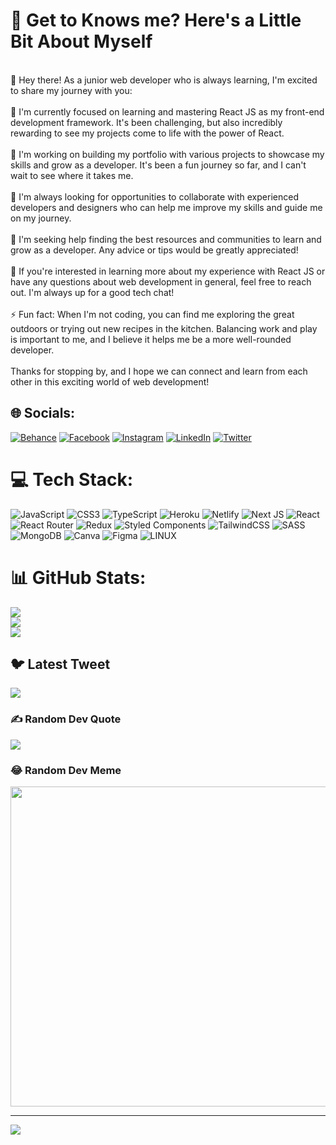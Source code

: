 # 💫 Get to Knows me? Here's a Little Bit About Myself
<br>
👋 Hey there! As a junior web developer who is always learning, I'm excited to share my journey with you:<br><br>🌱 I'm currently focused on learning and mastering React JS as my front-end development framework. It's been challenging, but also incredibly rewarding to see my projects come to life with the power of React.<br><br>🔭 I'm working on building my portfolio with various projects to showcase my skills and grow as a developer. It's been a fun journey so far, and I can't wait to see where it takes me.<br><br>👯 I'm always looking for opportunities to collaborate with experienced developers and designers who can help me improve my skills and guide me on my journey.<br><br>🤝 I'm seeking help finding the best resources and communities to learn and grow as a developer. Any advice or tips would be greatly appreciated!<br><br>💬 If you're interested in learning more about my experience with React JS or have any questions about web development in general, feel free to reach out. I'm always up for a good tech chat!<br><br>⚡ Fun fact: When I'm not coding, you can find me exploring the great outdoors or trying out new recipes in the kitchen. Balancing work and play is important to me, and I believe it helps me be a more well-rounded developer.<br><br>Thanks for stopping by, and I hope we can connect and learn from each other in this exciting world of web development!<br>


## 🌐 Socials:
[![Behance](https://img.shields.io/badge/Behance-1769ff?logo=behance&logoColor=white)](https://behance.net/senbagiimracca) [![Facebook](https://img.shields.io/badge/Facebook-%231877F2.svg?logo=Facebook&logoColor=white)](https://facebook.com/imranhrafi1) [![Instagram](https://img.shields.io/badge/Instagram-%23E4405F.svg?logo=Instagram&logoColor=white)](https://instagram.com/imranhrafi) [![LinkedIn](https://img.shields.io/badge/LinkedIn-%230077B5.svg?logo=linkedin&logoColor=white)](https://linkedin.com/in/imranhrafi) [![Twitter](https://img.shields.io/badge/Twitter-%231DA1F2.svg?logo=Twitter&logoColor=white)](https://twitter.com/imranhrafi) 

# 💻 Tech Stack:
![JavaScript](https://img.shields.io/badge/javascript-%23323330.svg?style=flat&logo=javascript&logoColor=%23F7DF1E) ![CSS3](https://img.shields.io/badge/css3-%231572B6.svg?style=flat&logo=css3&logoColor=white) ![TypeScript](https://img.shields.io/badge/typescript-%23007ACC.svg?style=flat&logo=typescript&logoColor=white) ![Heroku](https://img.shields.io/badge/heroku-%23430098.svg?style=flat&logo=heroku&logoColor=white) ![Netlify](https://img.shields.io/badge/netlify-%23000000.svg?style=flat&logo=netlify&logoColor=#00C7B7) ![Next JS](https://img.shields.io/badge/Next-black?style=flat&logo=next.js&logoColor=white) ![React](https://img.shields.io/badge/react-%2320232a.svg?style=flat&logo=react&logoColor=%2361DAFB) ![React Router](https://img.shields.io/badge/React_Router-CA4245?style=flat&logo=react-router&logoColor=white) ![Redux](https://img.shields.io/badge/redux-%23593d88.svg?style=flat&logo=redux&logoColor=white) ![Styled Components](https://img.shields.io/badge/styled--components-DB7093?style=flat&logo=styled-components&logoColor=white) ![TailwindCSS](https://img.shields.io/badge/tailwindcss-%2338B2AC.svg?style=flat&logo=tailwind-css&logoColor=white) ![SASS](https://img.shields.io/badge/SASS-hotpink.svg?style=flat&logo=SASS&logoColor=white) ![MongoDB](https://img.shields.io/badge/MongoDB-%234ea94b.svg?style=flat&logo=mongodb&logoColor=white) ![Canva](https://img.shields.io/badge/Canva-%2300C4CC.svg?style=flat&logo=Canva&logoColor=white) 	![Figma](https://img.shields.io/badge/figma-%23F24E1E.svg?style=flat&logo=figma&logoColor=white) ![LINUX](https://img.shields.io/badge/Linux-FCC624?style=flat&logo=linux&logoColor=black)
# 📊 GitHub Stats:
![](https://github-readme-stats.vercel.app/api?username=imranhrafi&theme=dark&hide_border=false&include_all_commits=true&count_private=true)<br/>
![](https://github-readme-streak-stats.herokuapp.com/?user=imranhrafi&theme=dark&hide_border=false)<br/>
![](https://github-readme-stats.vercel.app/api/top-langs/?username=imranhrafi&theme=dark&hide_border=false&include_all_commits=true&count_private=true&layout=compact)

## 🐦 Latest Tweet
[![](https://gtce.itsvg.in/api?username=imranhrafi)](https://github.com/VishwaGauravIn/github-twitter-card-embed)

### ✍️ Random Dev Quote
![](https://quotes-github-readme.vercel.app/api?type=horizontal&theme=radical)

### 😂 Random Dev Meme
<img src="https://random-memer.herokuapp.com/" width="512px"/>

---
[![](https://visitcount.itsvg.in/api?id=imranhrafi&icon=0&color=0)](https://visitcount.itsvg.in)


